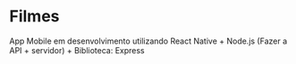 # Filmes
App Mobile em desenvolvimento utilizando React Native + Node.js (Fazer a API + servidor) + Biblioteca: Express
